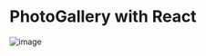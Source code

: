 # PhotoGallery with React

![image](https://user-images.githubusercontent.com/104745187/192344709-36781bde-2f5a-40c6-aa79-0afcaccc96d0.png)
